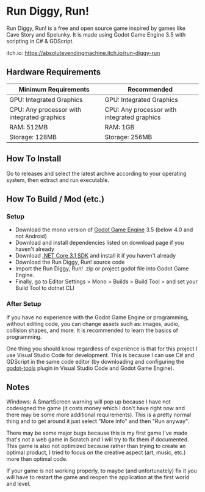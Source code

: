 # Run Diggy, Run!

Run Diggy, Run! is a free and open source game inspired by games like Cave Story and Spelunky.
It is made using Godot Game Engine 3.5 with scripting in C# & GDScript.

itch.io: https://absolutevendingmachine.itch.io/run-diggy-run

## Hardware Requirements

| Minimum Requirements | Recommended |
| -------------------- | ----------- |
| GPU: Integrated Graphics | GPU: Integrated Graphics |
| CPU: Any processor with integrated graphics| CPU: Any processor with integrated graphics|
| RAM: 512MB | RAM: 1GB |
| Storage: 128MB | Storage: 256MB |

## How To Install

Go to releases and select the latest archive according to your operating system, then extract and run executable.

## How To Build / Mod (etc.)

### Setup

- Download the mono version of [Godot Game Engine](https://godotengine.org/download) 3.5 (below 4.0 and not Android)
- Download and install dependencies listed on download page if you haven't already
- Download [.NET Core 3.1 SDK](https://dotnet.microsoft.com/en-us/download/dotnet/3.1) and install it if you haven't already
- Download the Run Diggy, Run! source code
- Import the Run Diggy, Run! .zip or project.godot file into Godot Game Engine.
- Finally, go to Editor Settings > Mono > Builds > Build Tool > and set your Build Tool to dotnet CLI

### After Setup

If you have no experience with the Godot Game Engine or programming, without editing code, you can change assets such as: images, audio, collision shapes, and more. It is recommended to learn the basics of programming.

One thing you should know regardless of experience is that for this project I use Visual Studio Code for development. This is because I can use C# and GDScript in the same code editor (by downloading and configuring the [godot-tools](https://github.com/godotengine/godot-vscode-plugin) plugin in Visual Studio Code and Godot Game Engine).

## Notes

Windows: A SmartScreen warning will pop up because I have not codesigned the game (it costs money which I don't have right now and there may be some more additional requirements). This is a pretty normal thing and to get around it just select "More info" and then "Run anyway".

There may be some major bugs because this is my first game I've made that's not a web game in Scratch and I will try to fix them if documented. This game is also not optimized because rather than trying to create an optimal product, I tried to focus on the creative aspect (art, music, etc.) more than optimal code.

If your game is not working properly, to maybe (and unfortunately) fix it you will have to restart the game and reopen the application at the first world and level.
